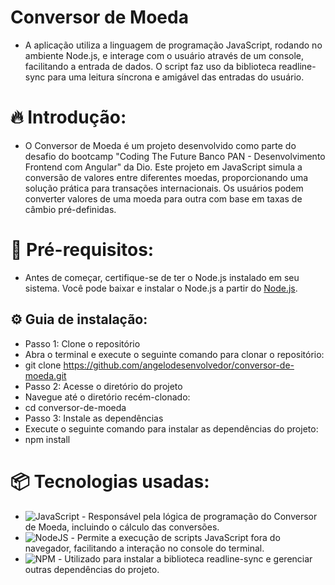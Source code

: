 # Conversor de Moeda
 * A aplicação utiliza a linguagem de programação JavaScript, rodando no ambiente Node.js, e interage com o usuário através de um console, facilitando a entrada de dados. O script faz uso da biblioteca readline-sync para uma leitura síncrona e amigável das entradas do usuário.
   
# 🔥 Introdução:

* O Conversor de Moeda é um projeto desenvolvido como parte do desafio do bootcamp "Coding The Future Banco PAN - Desenvolvimento Frontend com Angular" da Dio. Este projeto em JavaScript simula a conversão de valores entre diferentes moedas, proporcionando uma solução prática para transações internacionais. Os usuários podem converter valores de uma moeda para outra com base em taxas de câmbio pré-definidas.

# 🚀 Pré-requisitos:

* Antes de começar, certifique-se de ter o Node.js instalado em seu sistema. Você pode baixar e instalar o Node.js a partir do [Node.js](https://nodejs.org/en).

## ⚙️ Guia de instalação:

* Passo 1: Clone o repositório
* Abra o terminal e execute o seguinte comando para clonar o repositório:
* git clone https://github.com/angelodesenvolvedor/conversor-de-moeda.git
* Passo 2: Acesse o diretório do projeto
* Navegue até o diretório recém-clonado:
* cd conversor-de-moeda
* Passo 3: Instale as dependências
* Execute o seguinte comando para instalar as dependências do projeto:
* npm install
  

# 📦 Tecnologias usadas:
* ![JavaScript](https://img.shields.io/badge/javascript-%23323330.svg?style=for-the-badge&logo=javascript&logoColor=%23F7DF1E) - Responsável pela lógica de programação do Conversor de Moeda, incluindo o cálculo das conversões.
* ![NodeJS](https://img.shields.io/badge/node.js-6DA55F?style=for-the-badge&logo=node.js&logoColor=white) -  Permite a execução de scripts JavaScript fora do navegador, facilitando a interação no console do terminal.
* ![NPM](https://img.shields.io/badge/NPM-%23CB3837.svg?style=for-the-badge&logo=npm&logoColor=white) - Utilizado para instalar a biblioteca readline-sync e gerenciar outras dependências do projeto.

  
